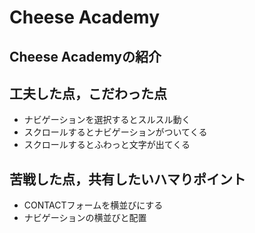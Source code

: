 # Cheese Academy

## Cheese Academyの紹介

## 工夫した点，こだわった点
- ナビゲーションを選択するとスルスル動く
- スクロールするとナビゲーションがついてくる
- スクロールするとふわっと文字が出てくる

## 苦戦した点，共有したいハマりポイント
- CONTACTフォームを横並びにする
- ナビゲーションの横並びと配置